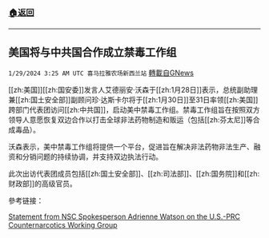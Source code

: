 ###  [:house:返回](README.md)
---


## 美国将与中共国合作成立禁毒工作组
`1/29/2024 3:25 AM UTC 喜马拉雅农场新西兰站` [轉載自GNews](https://gnews.org/articles/2261540)

[[zh:美国]][[zh:国安委]]发言人艾德丽安·沃森于[[zh:1月28日]]表示，总统副助理兼[[zh:国土安全部]]副顾问珍·达斯卡尔将于[[zh:1月30日]]至31日率领[[zh:美国]]跨部门代表团访问[[zh:中共国]]，启动美中禁毒工作组。禁毒工作组旨在按照双方领导人意愿恢复双边合作以打击全球非法药物制造和贩运（包括[[zh:芬太尼]]等合成毒品）。

沃森表示，美中禁毒工作组将提供一个平台，促进旨在解决非法药物非法生产、融资和分销问题的持续协调，并支持双边执法行动。

此次出访代表团成员包括[[zh:国土安全部]]、[[zh:司法部]]、[[zh:国务院]]和[[zh:财政部]]的高级官员。


參考链接：

[Statement from NSC Spokesperson Adrienne Watson on the U.S.-PRC Counternarcotics Working Group](https://www.whitehouse.gov/briefing-room/statements-releases/2024/01/28/statement-from-nsc-spokesperson-adrienne-watson-on-the-u-s-prc-counternarcotics-working-group/)




